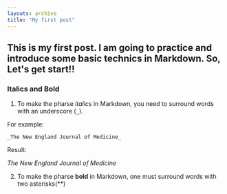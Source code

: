 ```yaml
---
layouts: archive
title: "My first post"
---
```

## This is my first post. I am going to practice and introduce some basic technics in Markdown. So, Let's get start!!
### Italics and Bold
1. To make the pharse _italics_ in Markdown, you need to surround words with an underscore (`_`).

For example: 

`_The New England Journal of Medicine_`

Result:

_The New England Journal of Medicine_

2. To make the pharse **bold** in Markdown, one must surround words with two asterisks(**)
